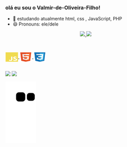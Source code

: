 ### olá eu sou o Valmir-de-Oliveira-Filho!


- 🌱 estudando atualmente html, css , JavaScript, PHP
- 😄 Pronouns: ele/dele
<div align="center">
  <a href="https://github.com/Valmir-de-Oliveira-Filho">
  <img float="left" height="150em" src="https://github-readme-stats.vercel.app/api?username=Valmir-de-Oliveira-Filho&show_icons=true&theme=cobalt&include_all_commits=true&count_private=true"/>
  <img float="left" height="150em" src="https://github-readme-stats.vercel.app/api/top-langs/?username=Valmir-de-Oliveira-Filho&layout=compact&langs_count=7&theme=tokyonight"/>
    </div>
  
  
  ##
  
  
<div style="display: inline_block"><br>
  <img align="center" alt="Rafa-Js" height="30" width="40" src="https://raw.githubusercontent.com/devicons/devicon/master/icons/javascript/javascript-plain.svg">
  <img align="center" alt="Rafa-HTML" height="30" width="40" src="https://raw.githubusercontent.com/devicons/devicon/master/icons/html5/html5-original.svg">
  <img align="center" alt="Rafa-CSS" height="30" width="40" src="https://raw.githubusercontent.com/devicons/devicon/master/icons/css3/css3-original.svg">
</div>
 
  
  ##
  
  
  <div> 
  
  <a href="https://www.instagram.com/valmir3789/" target="_blank"><img src="https://img.shields.io/badge/-Instagram-%23E4405F?style=for-the-badge&logo=instagram&logoColor=white" target="_blank"></a>
  <a href="https://www.linkedin.com/in/valmir-de-oliveira-filho-91607b213/" target="_blank"><img src="https://img.shields.io/badge/-LinkedIn-%230077B5?style=for-the-badge&logo=linkedin&logoColor=white" target="_blank"></a> 
 
  ![Snake animation](https://github.com/Valmir-de-Oliveira-Filho/Valmir-de-Oliveira-Filho/blob/output/github-contribution-grid-snake.svg)
 
</div>


